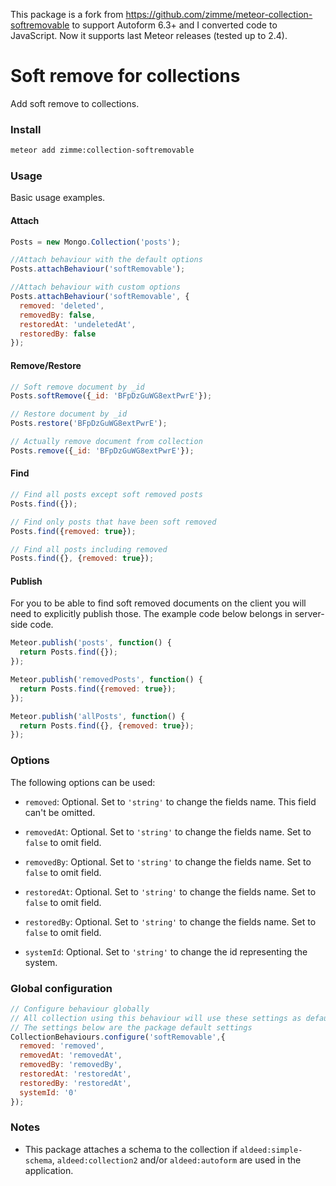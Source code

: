 
This package is a fork from https://github.com/zimme/meteor-collection-softremovable to support Autoform 6.3+ and I converted code to JavaScript. Now it supports last Meteor releases (tested up to 2.4).

# Soft remove for collections

Add soft remove to collections.

### Install
```sh
meteor add zimme:collection-softremovable
```

### Usage

Basic usage examples.

#### Attach

```js
Posts = new Mongo.Collection('posts');

//Attach behaviour with the default options
Posts.attachBehaviour('softRemovable');

//Attach behaviour with custom options
Posts.attachBehaviour('softRemovable', {
  removed: 'deleted',
  removedBy: false,
  restoredAt: 'undeletedAt',
  restoredBy: false
});
```

#### Remove/Restore

```js
// Soft remove document by _id
Posts.softRemove({_id: 'BFpDzGuWG8extPwrE'});

// Restore document by _id
Posts.restore('BFpDzGuWG8extPwrE');

// Actually remove document from collection
Posts.remove({_id: 'BFpDzGuWG8extPwrE'});
```

#### Find

```js
// Find all posts except soft removed posts
Posts.find({});

// Find only posts that have been soft removed
Posts.find({removed: true});

// Find all posts including removed
Posts.find({}, {removed: true});
```

#### Publish

For you to be able to find soft removed documents on the client you will need
to explicitly publish those. The example code below belongs in server-side code.

```js
Meteor.publish('posts', function() {
  return Posts.find({});
});

Meteor.publish('removedPosts', function() {
  return Posts.find({removed: true});
});

Meteor.publish('allPosts', function() {
  return Posts.find({}, {removed: true});
});
```

### Options

The following options can be used:

* `removed`: Optional. Set to `'string'` to change the fields name.
  This field can't be omitted.

* `removedAt`: Optional. Set to `'string'` to change the fields name.
  Set to `false` to omit field.

* `removedBy`: Optional. Set to `'string'` to change the fields name.
  Set to `false` to omit field.

* `restoredAt`: Optional. Set to `'string'` to change the fields name.
  Set to `false` to omit field.

* `restoredBy`: Optional. Set to `'string'` to change the fields name.
  Set to `false` to omit field.

* `systemId`: Optional. Set to `'string'` to change the id representing the
  system.

### Global configuration

```js
// Configure behaviour globally
// All collection using this behaviour will use these settings as defaults
// The settings below are the package default settings
CollectionBehaviours.configure('softRemovable',{
  removed: 'removed',
  removedAt: 'removedAt',
  removedBy: 'removedBy',
  restoredAt: 'restoredAt',
  restoredBy: 'restoredAt',
  systemId: '0'
});
```

### Notes

* This package attaches a schema to the collection if `aldeed:simple-schema`,
  `aldeed:collection2` and/or `aldeed:autoform` are used in the application.
